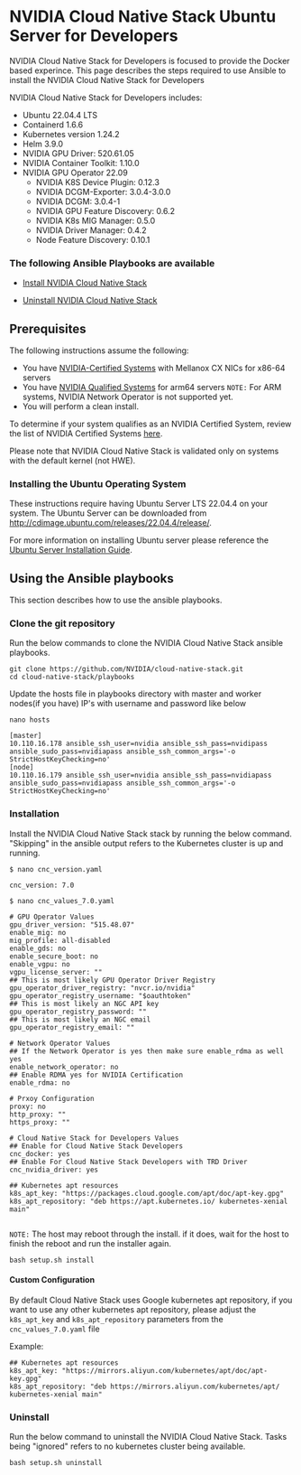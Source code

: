 <h1> NVIDIA Cloud Native Stack Ubuntu Server for Developers </h1>

NVIDIA Cloud Native Stack for Developers is focused to provide the Docker based experince. This page describes the steps required to use Ansible to install the NVIDIA Cloud Native Stack for Developers

NVIDIA Cloud Native Stack for Developers includes:
- Ubuntu 22.04.4 LTS
- Containerd 1.6.6
- Kubernetes version 1.24.2
- Helm 3.9.0
- NVIDIA GPU Driver: 520.61.05
- NVIDIA Container Toolkit: 1.10.0
- NVIDIA GPU Operator 22.09
  - NVIDIA K8S Device Plugin: 0.12.3
  - NVIDIA DCGM-Exporter: 3.0.4-3.0.0
  - NVIDIA DCGM: 3.0.4-1
  - NVIDIA GPU Feature Discovery: 0.6.2
  - NVIDIA K8s MIG Manager: 0.5.0
  - NVIDIA Driver Manager: 0.4.2
  - Node Feature Discovery: 0.10.1


### The following Ansible Playbooks are available

- [Install NVIDIA Cloud Native Stack](https://github.com/NVIDIA/cloud-native-stack/blob/master/playbooks/cnc-docker.yaml)

- [Uninstall NVIDIA Cloud Native Stack](https://github.com/NVIDIA/cloud-native-stack/blob/master/playbooks/cnc-uninstall.yaml)

## Prerequisites

The following instructions assume the following:

- You have [NVIDIA-Certified Systems](https://docs.nvidia.com/ngc/ngc-deploy-on-premises/nvidia-certified-systems/index.html) with Mellanox CX NICs for x86-64 servers 
- You have [NVIDIA Qualified Systems](https://www.nvidia.com/en-us/data-center/data-center-gpus/qualified-system-catalog/?start=0&count=50&pageNumber=1&filters=eyJmaWx0ZXJzIjpbXSwic3ViRmlsdGVycyI6eyJwcm9jZXNzb3JUeXBlIjpbIkFSTS1UaHVuZGVyWDIiLCJBUk0tQWx0cmEiXX0sImNlcnRpZmllZEZpbHRlcnMiOnt9LCJwYXlsb2FkIjpbXX0=) for arm64 servers 
  `NOTE:` For ARM systems, NVIDIA Network Operator is not supported yet. 
- You will perform a clean install.

To determine if your system qualifies as an NVIDIA Certified System, review the list of NVIDIA Certified Systems [here](https://docs.nvidia.com/ngc/ngc-deploy-on-premises/nvidia-certified-systems/index.html). 

Please note that NVIDIA Cloud Native Stack is validated only on systems with the default kernel (not HWE).

### Installing the Ubuntu Operating System
These instructions require having Ubuntu Server LTS 22.04.4 on your system. The Ubuntu Server can be downloaded from http://cdimage.ubuntu.com/releases/22.04.4/release/.


For more information on installing Ubuntu server please reference the [Ubuntu Server Installation Guide](https://ubuntu.com/tutorials/tutorial-install-ubuntu-server#1-overview).
 
## Using the Ansible playbooks 
This section describes how to use the ansible playbooks.

### Clone the git repository

Run the below commands to clone the NVIDIA Cloud Native Stack ansible playbooks.

```
git clone https://github.com/NVIDIA/cloud-native-stack.git
cd cloud-native-stack/playbooks
```

Update the hosts file in playbooks directory with master and worker nodes(if you have) IP's with username and password like below

```
nano hosts

[master]
10.110.16.178 ansible_ssh_user=nvidia ansible_ssh_pass=nvidipass ansible_sudo_pass=nvidiapass ansible_ssh_common_args='-o StrictHostKeyChecking=no'
[node]
10.110.16.179 ansible_ssh_user=nvidia ansible_ssh_pass=nvidiapass ansible_sudo_pass=nvidiapass ansible_ssh_common_args='-o StrictHostKeyChecking=no'
```

### Installation

Install the NVIDIA Cloud Native Stack stack by running the below command. "Skipping" in the ansible output refers to the Kubernetes cluster is up and running.
```
$ nano cnc_version.yaml

cnc_version: 7.0

```

```
$ nano cnc_values_7.0.yaml

# GPU Operator Values
gpu_driver_version: "515.48.07"
enable_mig: no
mig_profile: all-disabled
enable_gds: no
enable_secure_boot: no
enable_vgpu: no
vgpu_license_server: ""
## This is most likely GPU Operator Driver Registry
gpu_operator_driver_registry: "nvcr.io/nvidia"
gpu_operator_registry_username: "$oauthtoken"
## This is most likely an NGC API key
gpu_operator_registry_password: ""
## This is most likely an NGC email
gpu_operator_registry_email: ""

# Network Operator Values
## If the Network Operator is yes then make sure enable_rdma as well yes
enable_network_operator: no
## Enable RDMA yes for NVIDIA Certification
enable_rdma: no

# Prxoy Configuration
proxy: no
http_proxy: ""
https_proxy: "" 

# Cloud Native Stack for Developers Values
## Enable for Cloud Native Stack Developers 
cnc_docker: yes
## Enable For Cloud Native Stack Developers with TRD Driver
cnc_nvidia_driver: yes

## Kubernetes apt resources
k8s_apt_key: "https://packages.cloud.google.com/apt/doc/apt-key.gpg"
k8s_apt_repository: "deb https://apt.kubernetes.io/ kubernetes-xenial main"


```

`NOTE:` The host may reboot through the install. if it does, wait for the host to finish the reboot and run the installer again. 
```
bash setup.sh install
```

#### Custom Configuration
By default Cloud Native Stack uses Google kubernetes apt repository, if you want to use any other kubernetes apt repository, please adjust the `k8s_apt_key` and `k8s_apt_repository` parameters from the `cnc_values_7.0.yaml` file

Example:
```
## Kubernetes apt resources
k8s_apt_key: "https://mirrors.aliyun.com/kubernetes/apt/doc/apt-key.gpg"
k8s_apt_repository: "deb https://mirrors.aliyun.com/kubernetes/apt/ kubernetes-xenial main"
```

### Uninstall

Run the below command to uninstall the NVIDIA Cloud Native Stack. Tasks being "ignored" refers to no kubernetes cluster being available.

```
bash setup.sh uninstall
```

